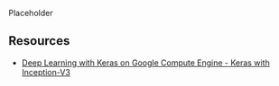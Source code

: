 Placeholder


## Resources ##
 - [Deep Learning with Keras on Google Compute Engine - Keras with Inception-V3](https://medium.com/google-cloud/keras-inception-v3-on-google-compute-engine-a54918b0058)
